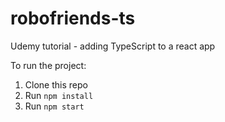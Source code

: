 # robofriends-ts
Udemy tutorial - adding TypeScript to a react app

To run the project:

1. Clone this repo
2. Run `npm install`
3. Run `npm start`
